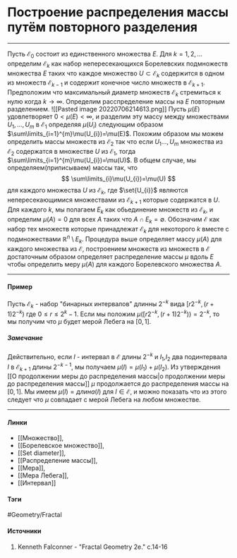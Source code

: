 # Построение распределения массы путём повторного разделения
***
Пусть $\mathcal{E}_{0}$ состоит из единственного множества $E$. Для $k=1,2,\dots$ определим $\mathcal{E}_{k}$ как набор непересекающихся Борелевских подмножеств множества $E$ таких что каждое множество $U\subset\mathcal{E}_{k}$ содержится в одном из множеств $\mathcal{E}_{k-1}$ и содержит конечное число множеств в $\mathcal{E}_{k+1}$. Предположим что максимальный диаметр множеств $\mathcal{E}_{k}$ стремиться к нулю когда $k\to\infty$. Определим расспределение массы на $E$ повторным разделением.
![[Pasted image 20220706214613.png]]
Пусть $\mu(E)$ удовлетворяет $0<\mu(E)<\infty$, и разделим эту массу между множествами $U_{1},\dots,U_{m}$ в $\mathcal{E}_{1}$ определяя $\mu(U_{i})$ следующим образом $\sum\limits_{i=1}^{m}\mu(U_{i})=\mu(E)$. Похожим образом мы можем определить массы множеств из $\mathcal{E}_{2}$ так что если $U_{1}\dots,U_{m}$ множества из $\mathcal{E}_{2}$ содержатся в множестве $U$ из $\mathcal{E}_{1}$, тогда $\sum\limits_{i=1}^{m}\mu(U_{i})=\mu(U)$. В общем случае, мы определяем(приписываем) массы так, что
$$
\sum\limits_{i}\mu(U_{i})=\mu(U)
$$
для каждого множества $U$ из $\mathcal{E}_{k}$, где $\set{U_{i}}$ являются непересекающимися множествами из $\mathcal{E}_{k+1}$ которые содержатся в $U$. Для каждого $k$, мы полагаем $E_{k}$ как обьединение множеств из $\mathcal{E}_{k}$, и определим $\mu(A)=0$ для всех $A$ таких что $A\cap E_{k}=\emptyset$.
Обозначим $\mathcal{E}$ как набор тех множеств которые принадлежат $\mathcal{E}_{k}$ для некоторого $k$ вместе с подмножествами $\mathbb{R}^{n}\setminus E_{k}$. Процедура выше определяет массу $\mu(A)$ для каждого множества из $\mathcal{E}$, построением множеств из множеств в $\mathcal{E}$ достаточным образом определяет распределение массы $\mu$ вдоль $E$ чтобы определить меру $\mu(A)$ для каждого Борелевского множества $A$. 
***
#### Пример
Пусть $\mathcal{E}_{k}$ - набор "бинарных интервалов" длинны $2^{-k}$ вида $[r2^{-k},(r+1)2^{-k})$ где $0\le r\le 2^{k}-1$. Если мы положим $\mu([r2^{-k},(r+1)2^{-k}))=2^{-k}$, то мы получим что $\mu$ будет мерой Лебега на $[0,1]$.
##### Замечание
Действительно, если $I$ - интервал в $\mathcal{E}$ длины $2^{-k}$ и $I_{1}$,$I_{2}$ два подинтервала $I$ в $\mathcal{E}_{k+1}$ длины $2^{-k-1}$, мы получаем $\mu(I)=\mu(I_{1})+\mu(I_{2})$. Из утверждения [[О продолжении меры до распределения массы|о продолжении меры до распределения массы]] $\mu$ продолжается до распределения массы на $[0,1]$. Мы имеем $\mu(I)=длина(I)$ для $I\in\mathcal{E}$, и можно показать что из этого следует что $\mu$ совпадает с мерой Лебега на любом множестве.
***
#### Линки
- [[Множество]],
- [[Борелевское множество]],
- [[Set diameter]],
- [[Распределение массы]],
- [[Мера]],
- [[Мера Лебега]],
- [[Интервал]]
#### Тэги
 #Geometry/Fractal 
#### Источники
1. Kenneth Falconner - "Fractal Geometry 2e." c.14-16
